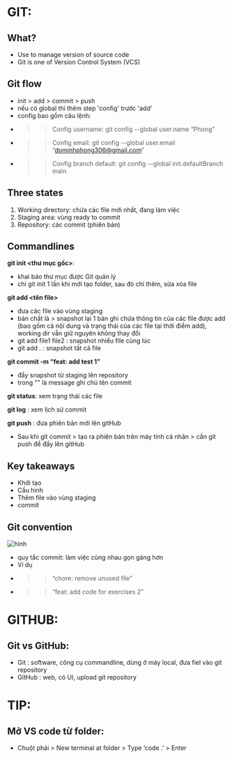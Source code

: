 # GIT:
## What?
- Use to manage version of source code
- Git is one of Version Control System (VCS)
## Git flow
- init > add > commit > push
- nếu có global thì thêm step 'config' trước 'add'
- config bao gồm câu lệnh:
- >> Config username: git config --global user.name “Phong”
- >> Config email: git config --global user.email “dominhphong306@gmail.com”
- >> Config branch default: git config --global init.defaultBranch main
## Three states
1. Working directory: chứa các file mới nhất, đang làm việc
2. Staging area: vùng ready to commit
3. Repository: các commit (phiên bản)
## Commandlines
**git init <thư mục gốc>**: 
- khai báo thư mục được Git quản lý  
- chỉ git init 1 lần khi mới tạo folder, sau đó chỉ thêm, sửa xóa file

**git add <tên file>** 
- đưa các file vào vùng staging 
- bản chất là > snapshot lại 1 bản ghi chứa thông tin của các file được add (bao gồm cả nội dung và trạng thái của các file tại thời điểm add), working dir vẫn giữ nguyên không thay đổi
- git add file1 file2 : snapshot nhiều file cùng lúc
- git add . : snapshot tất cả file

**git commit -m “feat: add test 1”**
- đẩy snapshot từ staging lên repository
- trong "" là message ghi chú tên commit

**git status**: xem trạng thái các file

**git log** : xem lịch sử commit

**git push** : đưa phiên bản mới lên gitHub
- Sau khi git commit > tạo ra phiên bản trên máy tính cá nhân > cần git push để đẩy lên gitHub

## Key takeaways
- Khởi tạo
- Cấu hình
- Thêm file vào vùng staging
- commit  

## Git convention 
![hình](https://th.bing.com/th/id/OIP.zjvAn2mk3sdI8o-VS58AaQHaDH?r=0&rs=1&pid=ImgDetMain&cb=idpwebp1&o=7&rm=3)
- quy tắc commit: làm việc cùng nhau gọn gàng hơn
- Ví dụ
- >> “chore: remove unused file”
- >> “feat: add code for exercises 2”

# GITHUB:
## Git vs GitHub:
- Git : software, công cụ commandline, dùng ở máy local, đưa fiel vào git repository
- GitHub : web, có UI, upload git repository

# TIP:
## Mở VS code từ folder:
- Chuột phải > New terminal at folder > Type ‘code .’ > Enter



